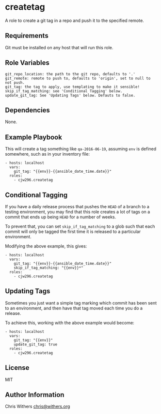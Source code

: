 createtag
=========

A role to create a git tag in a repo and push it to the specified remote.

Requirements
------------

Git must be installed on any host that will run this role.

Role Variables
--------------

    git_repo_location: the path to the git repo, defaults to '.'
    git_remote: remote to push to, defaults to 'origin', set to null to not push.
    git_tag: the tag to apply, use templating to make it sensible!
    skip_if_tag_matching: see 'Conditional Tagging' below.
    update_git_tag: See 'Updating Tags' below. Defauts to false.

Dependencies
------------

None.

Example Playbook
----------------

This will create a tag something like `qa-2016-06-19`, assuming `env` is 
defined somewhere, such as in your inventory file:

    - hosts: localhost
      vars:
        git_tag: "{{env}}-{{ansible_date_time.date}}"
      roles:
        - cjw296.createtag

Conditional Tagging
-------------------

If you have a daily release process that pushes the `HEAD` of a branch to
a testing environment, you may find that this role creates a lot of tags
on a commit that ends up being `HEAD` for a number of weeks.

To prevent that, you can set `skip_if_tag_matching` to a glob such that
each commit will only be tagged the first time it is released to a particular
environment.

Modifying the above example, this gives:

    - hosts: localhost
      vars:
        git_tag: "{{env}}-{{ansible_date_time.date}}"
        skip_if_tag_matching: "{{env}}*"
      roles:
        - cjw296.createtag

Updating Tags
-------------

Sometimes you just want a simple tag marking which commit has been sent to an
environment, and then have that tag moved each time you do a release.

To achieve this, working with the above example would become:

    - hosts: localhost
      vars:
        git_tag: "{{env}}"
        update_git_tag: true
      roles:
        - cjw296.createtag

License
-------

MIT

Author Information
------------------

Chris Withers <chris@withers.org>
